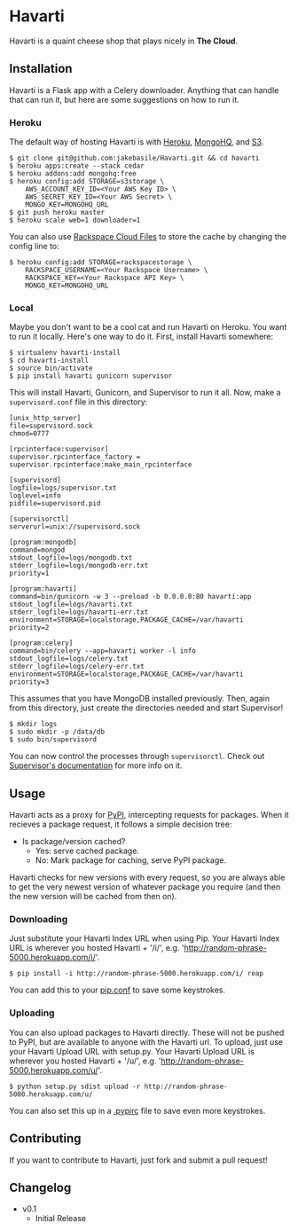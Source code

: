 # Havarti

Havarti is a quaint cheese shop that plays nicely in **The Cloud**.

## Installation

Havarti is a Flask app with a Celery downloader. Anything that can handle that can run it, but here are some suggestions on how to run it.

### Heroku

The default way of hosting Havarti is with [Heroku][heroku], [MongoHQ][mongohq], and [S3][s3].

    $ git clone git@github.com:jakebasile/Havarti.git && cd havarti
    $ heroku apps:create --stack cedar
    $ heroku addons:add mongohq:free
    $ heroku config:add STORAGE=s3storage \
        AWS_ACCOUNT_KEY_ID=<Your AWS Key ID> \
        AWS_SECRET_KEY_ID=<Your AWS Secret> \
        MONGO_KEY=MONGOHQ_URL 
    $ git push heroku master
    $ heroku scale web=1 downloader=1

You can also use [Rackspace Cloud Files][cloudfiles] to store the cache by changing the config line to:

    $ heroku config:add STORAGE=rackspacestorage \
        RACKSPACE_USERNAME=<Your Rackspace Username> \
        RACKSPACE_KEY=<Your Rackspace API Key> \
        MONGO_KEY=MONGOHQ_URL

### Local

Maybe you don't want to be a cool cat and run Havarti on Heroku. You want to run it locally. Here's one way to do it. First, install Havarti somewhere:

    $ virtualenv havarti-install 
    $ cd havarti-install
    $ source bin/activate
    $ pip install havarti gunicorn supervisor

This will install Havarti, Gunicorn, and Supervisor to run it all. Now, make a `supervisord.conf` file in this directory:

    [unix_http_server]
    file=supervisord.sock
    chmod=0777

    [rpcinterface:supervisor]
    supervisor.rpcinterface_factory = supervisor.rpcinterface:make_main_rpcinterface

    [supervisord]
    logfile=logs/supervisor.txt
    loglevel=info
    pidfile=supervisord.pid

    [supervisorctl]
    serverurl=unix://supervisord.sock

    [program:mongodb]
    command=mongod
    stdout_logfile=logs/mongodb.txt
    stderr_logfile=logs/mongodb-err.txt
    priority=1

    [program:havarti]
    command=bin/gunicorn -w 3 --preload -b 0.0.0.0:80 havarti:app
    stdout_logfile=logs/havarti.txt
    stderr_logfile=logs/havarti-err.txt
    environment=STORAGE=localstorage,PACKAGE_CACHE=/var/havarti
    priority=2

    [program:celery]
    command=bin/celery --app=havarti worker -l info
    stdout_logfile=logs/celery.txt
    stderr_logfile=logs/celery-err.txt
    environment=STORAGE=localstorage,PACKAGE_CACHE=/var/havarti
    priority=3

This assumes that you have MongoDB installed previously. Then, again from this directory, just create the directories needed and start Supervisor!

    $ mkdir logs 
    $ sudo mkdir -p /data/db
    $ sudo bin/supervisord

You can now control the processes through `supervisorctl`. Check out [Supervisor's documentation][superdoc] for more info on it.

## Usage

Havarti acts as a proxy for [PyPI][pypi], intercepting requests for packages. When it recieves a package request, it follows a simple decision tree:

- Is package/version cached?
    - Yes: serve cached package.
    - No: Mark package for caching, serve PyPI package.

Havarti checks for new versions with every request, so you are always able to get the very newest version of whatever package you require (and then the new version will be cached from then on).

### Downloading

Just substitute your Havarti Index URL when using Pip. Your Havarti Index URL is wherever you hosted Havarti + '/i/', e.g. 'http://random-phrase-5000.herokuapp.com/i/'.

    $ pip install -i http://random-phrase-5000.herokuapp.com/i/ reap

You can add this to your [pip.conf][] to save some keystrokes.

### Uploading

You can also upload packages to Havarti directly. These will not be pushed to PyPI, but are available to anyone with the Havarti url. To upload, just use your Havarti Upload URL with setup.py. Your Havarti Upload URL is wherever you hosted Havarti + '/u/', e.g. 'http://random-phrase-5000.herokuapp.com/u/'.

    $ python setup.py sdist upload -r http://random-phrase-5000.herokuapp.com/u/

You can also set this up in a [.pypirc][pypirc] file to save even more keystrokes.

## Contributing

If you want to contribute to Havarti, just fork and submit a pull request!

## Changelog

- v0.1 
    - Initial Release

[heroku]: http://www.heroku.com/
[mongohq]: http://mongohq.com/
[s3]: http://aws.amazon.com/s3/
[pypi]: http://pypi.python.org/pypi
[pip.conf]: http://www.pip-installer.org/en/latest/configuration.html#config-files
[cloudfiles]: http://www.rackspace.com/cloud/cloud_hosting_products/files/
[superdoc]: http://supervisord.org/
[pypirc]: http://docs.python.org/distutils/packageindex.html#the-pypirc-file

